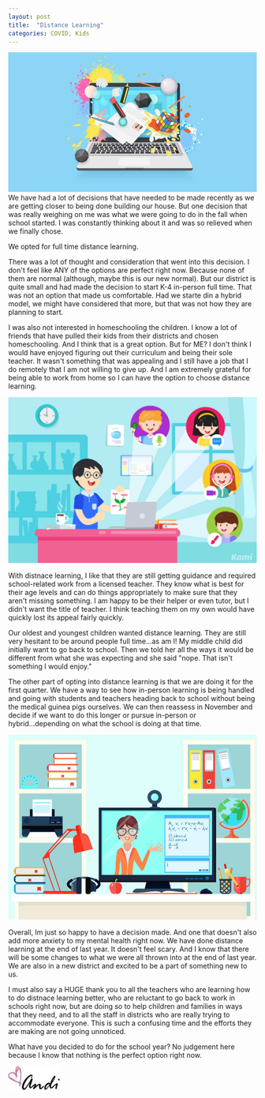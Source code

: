 ```yaml
---
layout: post
title:  "Distance Learning"
categories: COVID, Kids
---
```

![DL](/images/distance3.jpg)
We have had a lot of decisions that have needed to be made recently as we are getting closer to being done building our house. But one decision that was really weighing on me was what we were going to do in the fall when school started. I was constantly thinking about it and was so relieved when we finally chose.

We opted for full time distance learning.

There was a lot of thought and consideration that went into this decision. I don't feel like ANY of the options are perfect right now. Because none of them are normal (although, maybe this is our new normal). But our district is quite small and had made the decision to start K-4 in-person full time. That was not an option that made us comfortable. Had we starte din a hybrid model, we might have considered that more, but that was not how they are planning to start. 

I was also not interested in homeschooling the children. I know a lot of friends that have pulled their kids from their districts and chosen homeschooling. And I think that is a great option. But for ME? I don't think I would have enjoyed figuring out their curriculum and being their sole teacher. It wasn't something that was appealing and I still have a job that I do remotely that I am not willing to give up. And I am extremely grateful for being able to work from home so I can have the option to choose distance learning.

![DL](/images/distance2.jpg)

With distnace learning, I like that they are still getting guidance and required school-related work from a licensed teacher. They know what is best for their age levels and can do things appropriately to make sure that they aren't missing something. I am happy to be their helper or even tutor, but I didn't want the title of teacher. I think teaching them on my own would have quickly lost its appeal fairly quickly.

Our oldest and youngest children wanted distance learning. They are still very hesitant to be around people full time...as am I! My middle child did initially want to go back to school. Then we told her all the ways it would be different from what she was expecting and she said "nope. That isn't something I would enjoy." 

The other part of opting into distance learning is that we are doing it for the first quarter. We have a way to see how in-person learning is being handled and going with students and teachers heading back to school without being the medical guinea pigs ourselves. We can then reassess in November and decide if we want to do this longer or pursue in-person or hybrid...depending on what the school is doing at that time. 

![DL](/images/distance1.jpg)

Overall, Im just so happy to have a decision made. And one that doesn't also add more anxiety to my mental health right now. We have done distance learning at the end of last year. It doesn't feel scary. And I know that there will be some changes to what we were all thrown into at the end of last year. We are also in a new district and excited to be a part of something new to us.

I must also say a HUGE thank you to all the teachers who are learning how to do distnace learning better, who are reluctant to go back to work in schools right now, but are doing so to help children and families in ways that they need, and to all the staff in districts who are really trying to accommodate everyone. This is such a confusing time and the efforts they are making are not going unnoticed.

What have you decided to do for the school year? No judgement here because I know that nothing is the perfect option right now. 

![andi](/images/andi.jpg)